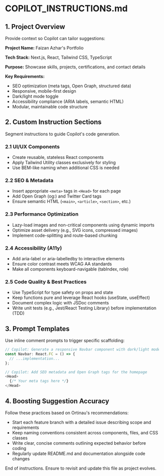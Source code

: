 # COPILOT_INSTRUCTIONS.md

## 1. Project Overview

Provide context so Copilot can tailor suggestions:

**Project Name:** Faizan Azhar's Portfolio

**Tech Stack:** Next.js, React, Tailwind CSS, TypeScript

**Purpose:** Showcase skills, projects, certifications, and contact details

**Key Requirements:**
- SEO optimization (meta tags, Open Graph, structured data)
- Responsive, mobile-first design
- Dark/light mode toggle
- Accessibility compliance (ARIA labels, semantic HTML)
- Modular, maintainable code structure

## 2. Custom Instruction Sections

Segment instructions to guide Copilot's code generation.

### 2.1 UI/UX Components
- Create reusable, stateless React components
- Apply Tailwind Utility classes exclusively for styling
- Use BEM-like naming when additional CSS is needed

### 2.2 SEO & Metadata
- Insert appropriate `<meta>` tags in `<Head>` for each page
- Add Open Graph (og:) and Twitter Card tags
- Ensure semantic HTML (`<main>`, `<article>`, `<section>`, etc.)

### 2.3 Performance Optimization
- Lazy-load images and non-critical components using dynamic imports
- Optimize asset delivery (e.g., SVG icons, compressed images)
- Implement code-splitting and route-based chunking

### 2.4 Accessibility (A11y)
- Add aria-label or aria-labelledby to interactive elements
- Ensure color contrast meets WCAG AA standards
- Make all components keyboard-navigable (tabIndex, role)

### 2.5 Code Quality & Best Practices
- Use TypeScript for type safety on props and state
- Keep functions pure and leverage React hooks (useState, useEffect)
- Document complex logic with JSDoc comments
- Write unit tests (e.g., Jest/React Testing Library) before implementation (TDD)

## 3. Prompt Templates

Use inline comment prompts to trigger specific scaffolding:

```typescript
// Copilot: Generate a responsive Navbar component with dark/light mode toggle
const Navbar: React.FC = () => {
  // ...implementation...
};

// Copilot: Add SEO metadata and Open Graph tags for the homepage
<Head>
  {/* Your meta tags here */}
</Head>
```

## 4. Boosting Suggestion Accuracy

Follow these practices based on Ortinau's recommendations:
- Start each feature branch with a detailed issue describing scope and requirements
- Keep naming conventions consistent across components, files, and CSS classes
- Write clear, concise comments outlining expected behavior before coding
- Regularly update README.md and documentation alongside code changes

End of instructions. Ensure to revisit and update this file as project evolves.
